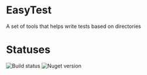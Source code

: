 # EasyTest
A set of tools that helps write tests based on directories

# Statuses
![Build status](https://github.com/qoter/EasyTest/workflows/Main%20build%20and%20tests/badge.svg)
![Nuget version](https://img.shields.io/nuget/v/EasyTest)
